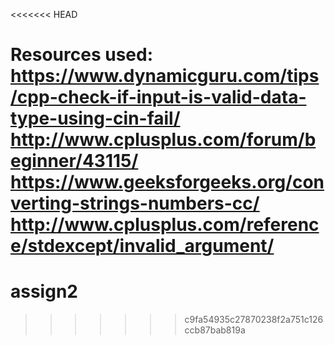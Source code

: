 <<<<<<< HEAD


Resources used:
https://www.dynamicguru.com/tips/cpp-check-if-input-is-valid-data-type-using-cin-fail/
http://www.cplusplus.com/forum/beginner/43115/
https://www.geeksforgeeks.org/converting-strings-numbers-cc/
http://www.cplusplus.com/reference/stdexcept/invalid_argument/
=======
# assign2
>>>>>>> c9fa54935c27870238f2a751c126ccb87bab819a
